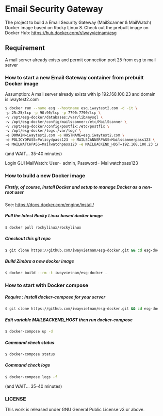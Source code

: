 # Email Security Gateway
The project to build a Email Security Gateway (MailScanner & MailWatch) Docker image based on Rocky Linux 8.
Check out the prebuilt image on Docker Hub: https://hub.docker.com/r/iwayvietnam/esg

## Requirement
A mail server already exists and permit connection port 25 from esg to mail server

### How to start a new Email Gateway container from prebuilt Docker image
Assumption: A mail server already exists with ip 192.168.100.23 and domain is iwaytest2.com

```bash
$ docker run --name esg --hostname esg.iwaytest2.com -d -it \
-p 25:25/tcp -p 90:90/tcp -p 7790:7790/tcp \
-v /opt/esg-docker/databases:/var/lib/mysql \
-v /opt/esg-docker/config/mailscanner:/etc/MailScanner \
-v /opt/esg-docker/config/postfix:/etc/postfix \
-v /opt/esg-docker/logs:/var/log/ \
-e DOMAIN=iwaytest2.com -e HOSTNAME=esg.iwaytest2.com \
-e POLICYDPASS=Policydpass123 -e MAILSCANNERPASS=Mailscannerpass123 \
-e MAILWATCHPASS=Mailwatchpass123 -e MAILBACKEND_HOST=192.168.100.23 iwayvietnam/esg-docker
```
(and WAIT... 35-40 minutes)

Login GUI MailWatch: User= admin, Password= Mailwatchpass123

### How to build a new Docker image
##### Firstly, of course, install Docker and setup to manage Docker as a non-root user
See: https://docs.docker.com/engine/install/

##### Pull the latest Rocky Linux based docker image
```bash
$ docker pull rockylinux/rockylinux
```
##### Checkout this git repo
```bash
$ git clone https://github.com/iwayvietnam/esg-docker.git && cd esg-docker
```

##### Build Zimbra a new docker image
```bash
$ docker build --rm -t iwayvietnam/esg-docker .
```

### How to start with Docker compose
##### Require : Install docker-compose for your server
```bash
$ git clone https://github.com/iwayvietnam/esg-docker.git && cd esg-docker
```
##### Edit variable MAILBACKEND_HOST then run docker-compose
```bash
$ docker-compose up -d
```
##### Command check status
```bash
$ docker-compose status
```
##### Command check logs
```bash
$ docker-compose logs -f
```
(and WAIT... 35-40 minutes)

### LICENSE
This work is released under GNU General Public License v3 or above.
